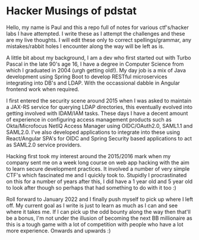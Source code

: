 # Hacker Musings of pdstat

Hello, my name is Paul and this a repo full of notes for various ctf's/hacker labs I have attempted. I write these as I attempt the challenges and these are my live thoughts. I will edit these only to correct spellings/grammar, any mistakes/rabbit holes I encounter along the way will be left as is.

A little bit about my background, I am a dev who first started out with Turbo Pascal in the late 90's age 16, I have a degree in Computer Science from which I graduated in 2004 (urgh getting old!). My day job is a mix of Java development using Spring Boot to develop RESTful microservices integrating into DB's and LDAP. With the occassional dabble in Angular frontend work when required.

I first entered the security scene around 2015 when I was asked to maintain a JAX-RS service for querying LDAP directories, this eventually evolved into getting involved with IDAM/IAM tasks. These days I have a decent amount of experience in configuring access management products such as Okta/Microfocus NetIQ Access Manager using OIDC/OAuth2.0, SAML1.1 and SAML2.0. I've also developed applications to integrate into these using React/Angular SPA's for OIDC and Spring Security based applications to act as SAML2.0 service providers.

Hacking first took my interest around the 2015/2016 mark when my company sent me on a week long course on web app hacking with the aim to learn secure development practices. It involved a number of very simple CTF's which fascinated me and I quickly took to. Stupidly I procrastinated on this for a number of years after this, I did have a 1 year old and 5 year old to look after though so perhaps that had something to do with it too :)

Roll forward to January 2022 and I finally push myself to pick up where I left off. My current goal as I write is just to learn as much as I can and see where it takes me. If I can pick up the odd bounty along the way then that'll be a bonus, I'm not under the illusion of becoming the next BB millionaire as this is a tough game with a lot of competition with people who have a lot more experience. Onwards and upwards :)
